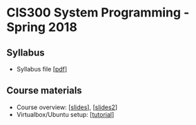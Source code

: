 CIS300 System Programming - Spring 2018
===

Syllabus
---

- Syllabus file [[pdf](syllabus-cis300.pdf)]

Course materials
---

- Course overview: [[slides](Lecture1.pdf)], [[slides2](overview.pdf)]
- Virtualbox/Ubuntu setup: [[tutorial](VirtualBoxTutorial.pdf)]


<!--

Section 1, Bash and Vim
---

- Lecture 1,2,3,4 are on Blackboard.
- Version [[webpage](1_bash.md)]
- Version [[pdf](1_bash.pdf)]

Section 2, C/C++, Gcc, Makefile and Gdb
---

- Version [[webpage](2_c.md)]
- Version [[pdf](2_c.pdf)]

Mock exam (with solutions)
---

- [[link](mock_exam/mock1-withanswers.md)]

-->
